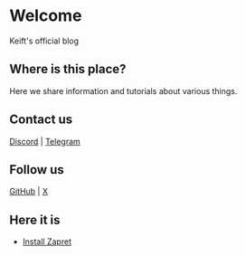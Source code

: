 # Welcome

Keift's official blog

## Where is this place?

Here we share information and tutorials about various things.

## Contact us

[Discord](https://discord.gg/keift) | [Telegram](https://t.me/keiftt)

## Follow us

[GitHub](https://github.com/keift) | [X](https://x.com/keiftttt)

## Here it is

- [Install Zapret](https://keift.gitbook.io/blog/setup-zapret)